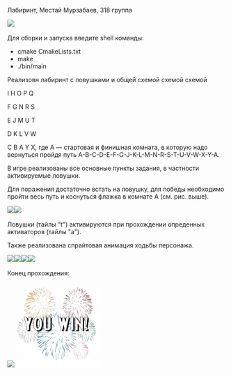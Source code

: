 ﻿Лабиринт, Местай Мурзабаев, 318 группа
 
![](Aspose.Words.ebb8c6f6-ed29-4f90-9b5f-ec4260877ada.001.png)

Для сборки и запуска введите shell команды:

- cmake CmakeLists.txt
- make
- ./bin/main

Реализовн лабиринт с ловушками и общей схемой схемой схемой

I H O P Q

F G N R S

E J M U T

D K L V W

C B A Y X,  где A  — стартовая и финишная комната, в которую надо вернуться пройдя путь A-B-C-D-E-F-G-J-K-L-M-N-R-S-T-U-V-W-X-Y-A.

В игре реализованы все основные пункты задания, в частности активируемые ловушки.

Для поражения достаточно встать на ловушку, для победы необходимо пройти весь путь и коснуться флажка в комнате А (см. рис. выше).

![](Aspose.Words.ebb8c6f6-ed29-4f90-9b5f-ec4260877ada.002.png)![](Aspose.Words.ebb8c6f6-ed29-4f90-9b5f-ec4260877ada.003.png)

Ловушки (тайлы "t") активируются при прохождении опреденных активаторов (тайлы "а").

Также реализована спрайтовая анимация ходьбы персонажа.

![](Aspose.Words.ebb8c6f6-ed29-4f90-9b5f-ec4260877ada.004.png)![](Aspose.Words.ebb8c6f6-ed29-4f90-9b5f-ec4260877ada.005.png)![](Aspose.Words.ebb8c6f6-ed29-4f90-9b5f-ec4260877ada.006.png)![](Aspose.Words.ebb8c6f6-ed29-4f90-9b5f-ec4260877ada.007.png)

Конец прохождения:

![](Aspose.Words.ebb8c6f6-ed29-4f90-9b5f-ec4260877ada.008.png)![](Aspose.Words.ebb8c6f6-ed29-4f90-9b5f-ec4260877ada.009.jpeg)
